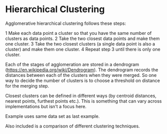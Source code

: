 # Hierarchical Clustering

Agglomerative hierarchical clustering follows these steps:

1 Make each data point a cluster so that you have the same number of clusters as data points.
2 Take the two closest data points and make them one cluster.
3 Take the two closest clusters (a single data point is also a cluster) and make them one cluster.
4 Repeat step 3 until there is only one cluster.

Each of the stages of agglomeration are stored in a dendrogram (https://en.wikipedia.org/wiki/Dendrogram). The dendrogram records the distances between each of the clusters when they were merged. So one way to decide the number of clusters is to choose a threshold on distance for the merging step.

Closest clusters can be defined in different ways (by centroid distances, nearest points, furthest points etc.). This is something that can vary across implementations but isn't a focus here.

Example uses same data set as last example.

Also included is a comparison of different clustering techniques.